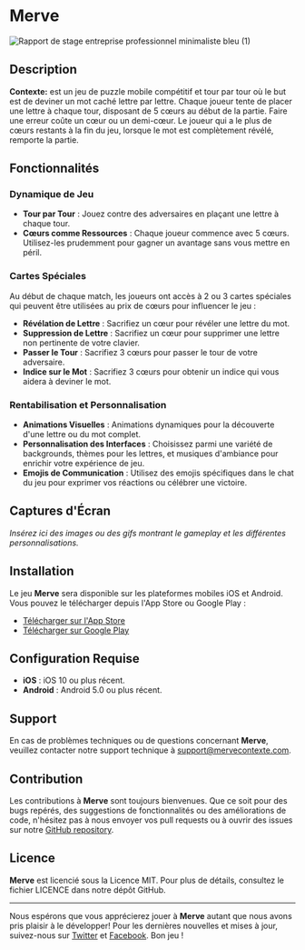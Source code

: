 # Merve
![Rapport de stage entreprise professionnel minimaliste bleu (1)](https://github.com/sainth-nathan-ahoussi/Merve/assets/148043415/a5566865-9a48-466f-8556-aad918201740)

## Description
**Contexte:** est un jeu de puzzle mobile compétitif et tour par tour où le but est de deviner un mot caché lettre par lettre. Chaque joueur tente de placer une lettre à chaque tour, disposant de 5 cœurs au début de la partie. Faire une erreur coûte un cœur ou un demi-cœur. Le joueur qui a le plus de cœurs restants à la fin du jeu, lorsque le mot est complètement révélé, remporte la partie.

## Fonctionnalités

### Dynamique de Jeu
- **Tour par Tour** : Jouez contre des adversaires en plaçant une lettre à chaque tour.
- **Cœurs comme Ressources** : Chaque joueur commence avec 5 cœurs. Utilisez-les prudemment pour gagner un avantage sans vous mettre en péril.

### Cartes Spéciales
Au début de chaque match, les joueurs ont accès à 2 ou 3 cartes spéciales qui peuvent être utilisées au prix de cœurs pour influencer le jeu :

- **Révélation de Lettre** : Sacrifiez un cœur pour révéler une lettre du mot.
- **Suppression de Lettre** : Sacrifiez un cœur pour supprimer une lettre non pertinente de votre clavier.
- **Passer le Tour** : Sacrifiez 3 cœurs pour passer le tour de votre adversaire.
- **Indice sur le Mot** : Sacrifiez 3 cœurs pour obtenir un indice qui vous aidera à deviner le mot.

### Rentabilisation et Personnalisation
- **Animations Visuelles** : Animations dynamiques pour la découverte d'une lettre ou du mot complet.
- **Personnalisation des Interfaces** : Choisissez parmi une variété de backgrounds, thèmes pour les lettres, et musiques d'ambiance pour enrichir votre expérience de jeu.
- **Emojis de Communication** : Utilisez des emojis spécifiques dans le chat du jeu pour exprimer vos réactions ou célébrer une victoire.

## Captures d'Écran

*Insérez ici des images ou des gifs montrant le gameplay et les différentes personnalisations.*

## Installation

Le jeu **Merve** sera disponible sur les plateformes mobiles iOS et Android. Vous pouvez le télécharger depuis l'App Store ou Google Play :

- [Télécharger sur l'App Store](https://www.apple.com/app-store/)
- [Télécharger sur Google Play](https://play.google.com/store)

## Configuration Requise

- **iOS** : iOS 10 ou plus récent.
- **Android** : Android 5.0 ou plus récent.

## Support

En cas de problèmes techniques ou de questions concernant **Merve**, veuillez contacter notre support technique à support@mervecontexte.com.

## Contribution

Les contributions à **Merve** sont toujours bienvenues. Que ce soit pour des bugs repérés, des suggestions de fonctionnalités ou des améliorations de code, n'hésitez pas à nous envoyer vos pull requests ou à ouvrir des issues sur notre [GitHub repository](https://github.com/).

## Licence

**Merve** est licencié sous la Licence MIT. Pour plus de détails, consultez le fichier LICENCE dans notre dépôt GitHub.

---

Nous espérons que vous apprécierez jouer à **Merve** autant que nous avons pris plaisir à le développer! Pour les dernières nouvelles et mises à jour, suivez-nous sur [Twitter](https://twitter.com/) et [Facebook](https://facebook.com/). Bon jeu !
